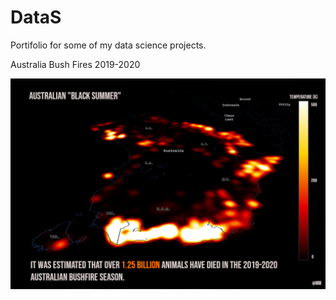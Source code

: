 # DataS
Portifolio for some of my data science projects.


Australia Bush Fires 2019-2020

![](dataviz/BlackSummerDensity2.png)
